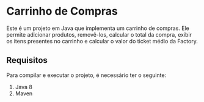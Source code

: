 # Carrinho de Compras
Este é um projeto em Java que implementa um carrinho de compras. Ele permite adicionar produtos, removê-los, calcular o total da compra, exibir os itens presentes no carrinho e calcular o valor do ticket médio da Factory.

## Requisitos
Para compilar e executar o projeto, é necessário ter o seguinte:
1. Java 8
2. Maven
